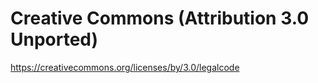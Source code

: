# Creative Commons (Attribution 3.0 Unported)

https://creativecommons.org/licenses/by/3.0/legalcode
